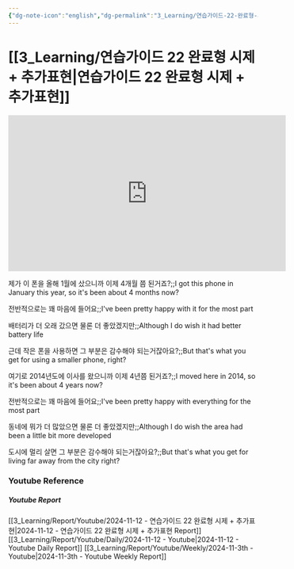 ```yaml
---
{"dg-note-icon":"english","dg-permalink":"3_Learning/연습가이드-22-완료형-시제-+-추가표현","created-date":"2024-11-12 10:40:44 am","date":"2024-11-12","type":"youtube","tags":["youtube","english","flashcards"],"aliases":null,"youtuber":"빨모쌤","channelName":"라이브 아카데미","link":"https://www.youtube.com/watch?v=LXKmWqssayI","img":"https://img.youtube.com/vi/LXKmWqssayI/0.jpg","dg-publish":true,"permalink":"/3_Learning/연습가이드-22-완료형-시제-+-추가표현/","dgPassFrontmatter":true,"noteIcon":"english"}
---
```


# [[3_Learning/연습가이드 22 완료형 시제 + 추가표현\|연습가이드 22 완료형 시제 + 추가표현]]


<div class="container-root"><span></span></div><div><div class="container-root"><iframe width="560" height="315" src="https://www.youtube.com/embed/LXKmWqssayI" title="YouTube video player" frameborder="0" allow="accelerometer; autoplay; clipboard-write; encrypted-media; gyroscope; picture-in-picture; web-share" allowfullscreen=""></iframe></div></div>

제가 이 폰을 올해 1월에 샀으니까 이제 4개월 쯤 된거죠?;;I got this phone in January this year, so it's been about 4 months now?
<!--SR:!2025-02-08,55,310-->
전반적으로는 꽤 마음에 들어요;;I've been pretty happy with it for the most part
<!--SR:!2025-01-03,24,270-->
배터리가 더 오래 갔으면 물론 더 좋았겠지만;;Although I do wish it had better battery life
<!--SR:!2024-12-16,2,190-->
근데 작은 폰을 사용하면 그 부분은 감수해야 되는거잖아요?;;But that's what you get for using a smaller phone, right?
<!--SR:!2025-01-09,25,270-->
여기로 2014년도에 이사를 왔으니까 이제 4년쯤 된거죠?;;I moved here in 2014, so it's been about 4 years now?
<!--SR:!2025-01-13,29,270-->
전반적으로는 꽤 마음에 들어요;;I've been pretty happy with everything for the most part
<!--SR:!2024-12-19,4,230-->
동네에 뭐가 더 많았으면 물론 더 좋았겠지만;;Although I do wish the area had been a little bit more developed
<!--SR:!2024-12-19,4,230-->
도시에 멀리 살면 그 부분은 감수해야 되는거잖아요?;;But that's what you get for living far away from the city right?
<!--SR:!2025-01-23,44,290-->













### Youtube Reference
##### Youtube Report
[[3_Learning/Report/Youtube/2024-11-12 - 연습가이드 22 완료형 시제 + 추가표현\|2024-11-12 - 연습가이드 22 완료형 시제 + 추가표현 Report]]
[[3_Learning/Report/Youtube/Daily/2024-11-12 - Youtube\|2024-11-12 - Youtube Daily Report]]
[[3_Learning/Report/Youtube/Weekly/2024-11-3th - Youtube\|2024-11-3th - Youtube Weekly Report]]

